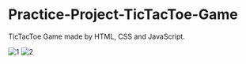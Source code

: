 # Practice-Project-TicTacToe-Game
TicTacToe Game made by HTML, CSS and JavaScript.

![1](https://user-images.githubusercontent.com/73307548/184011025-00c7bb03-61fa-4cbf-b438-bd2e08ea15bb.png)
![2](https://user-images.githubusercontent.com/73307548/184011040-f17f9a2e-db18-481f-880b-84c74085199e.png)
